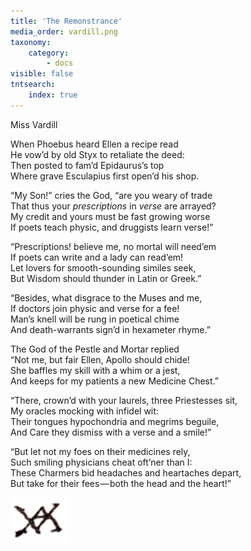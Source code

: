 ```yaml
---
title: 'The Remonstrance'
media_order: vardill.png
taxonomy:
    category:
        - docs
visible: false
tntsearch:
    index: true
---
```


<div class="author">Miss Vardill</div>

When Phoebus heard Ellen a recipe read  
He vow’d by old Styx to retaliate the deed:  
Then posted to fam’d Epidaurus’s top  
Where grave Esculapius first open’d his shop.

“My Son!” cries the God, “are you weary of trade  
That thus your *prescriptions* in *verse* are arrayed?  
My credit and yours must be fast growing worse  
If poets teach physic, and druggists learn verse!”

“Prescriptions! believe me, no mortal will need’em  
If poets can write and a lady can read’em!  
Let lovers for smooth-sounding similes seek,  
But Wisdom should thunder in Latin or Greek.”

“Besides, what disgrace to the Muses and me,  
If doctors join physic and verse for a fee!  
Man’s knell will be rung in poetical chime  
And death-warrants sign’d in hexameter rhyme.”

The God of the Pestle and Mortar replied  
“Not me, but fair Ellen, Apollo should chide!  
She baffles my skill with a whim or a jest,  
And keeps for my patients a new Medicine Chest.”

“There, crown’d with your laurels, three Priestesses sit,  
My oracles mocking with infidel wit:  
Their tongues hypochondria and megrims beguile,  
And Care they dismiss with a verse and a smile!”

“But let not my foes on their medicines rely,  
Such smiling physicians cheat oft’ner than I:  
These Charmers bid headaches and heartaches depart,  
But take for their fees — both the head and the heart!”

![AV](vardill.png?resize=50)